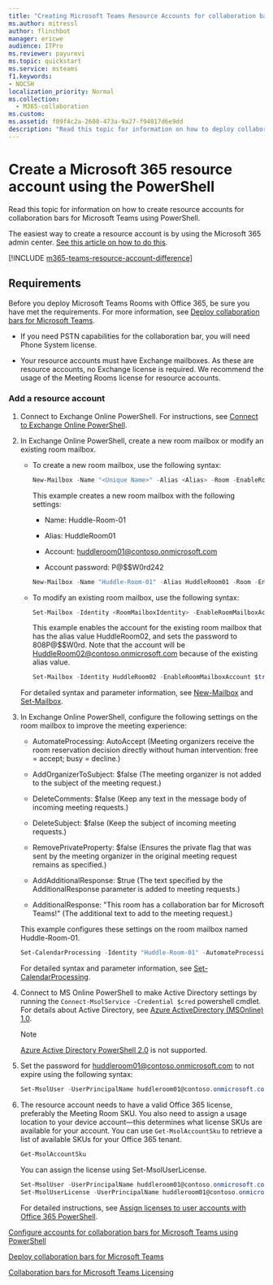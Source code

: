 ```yaml
---
title: "Creating Microsoft Teams Resource Accounts for collaboration bars for Microsoft Teams using PowerShell"
ms.author: mitressl
author: flinchbot
manager: ericwe
audience: ITPro
ms.reviewer: payurevi
ms.topic: quickstart
ms.service: msteams
f1.keywords:
- NOCSH
localization_priority: Normal
ms.collection: 
  - M365-collaboration
ms.custom: 
ms.assetid: f09f4c2a-2608-473a-9a27-f94017d6e9dd
description: "Read this topic for information on how to deploy collaboration bars for Microsoft Teams."
---
```


# Create a Microsoft 365 resource account using the PowerShell

Read this topic for information on how to create resource accounts for collaboration bars for Microsoft Teams using PowerShell.

The easiest way to create a resource account is by using the Microsoft 365 admin center. [See this article on how to do this](resource-account-ui.md).

[!INCLUDE [m365-teams-resource-account-difference](../includes/m365-teams-resource-account-difference.md)]

## Requirements

Before you deploy Microsoft Teams Rooms with Office 365, be sure you have met the requirements. For more information, see [Deploy collaboration bars for Microsoft Teams](collab-bar-deploy.md).

- If you need PSTN capabilities for the collaboration bar, you will need Phone System license.

- Your resource accounts must have Exchange mailboxes. As these are resource accounts, no Exchange license is required. We recommend the usage of the Meeting Rooms license for resource accounts.


### Add a resource account

1. Connect to Exchange Online PowerShell. For instructions, see [Connect to Exchange Online PowerShell](https://docs.microsoft.com/powershell/exchange/exchange-online/exchange-online-powershell-v2/exchange-online-powershell-v2?view=exchange-ps#install-and-maintain-the-exchange-online-powershell-v2-module).

2. In Exchange Online PowerShell, create a new room mailbox or modify an existing room mailbox.

   - To create a new room mailbox, use the following syntax:

     ``` PowerShell
     New-Mailbox -Name "<Unique Name>" -Alias <Alias> -Room -EnableRoomMailboxAccount $true -MicrosoftOnlineServicesID <Account> -RoomMailboxPassword (ConvertTo-SecureString -String '<Password>' -AsPlainText -Force)
     ```

     This example creates a new room mailbox with the following settings:

     - Name: Huddle-Room-01

     - Alias: HuddleRoom01

     - Account: huddleroom01@contoso.onmicrosoft.com

     - Account password: P@$$W0rd242

     ``` PowerShell
     New-Mailbox -Name "Huddle-Room-01" -Alias HuddleRoom01 -Room -EnableRoomMailboxAccount $true -MicrosoftOnlineServicesID HuddleRoom01@contoso.onmicrosoft.com -RoomMailboxPassword (ConvertTo-SecureString -String 'P@$$W0rd242' -AsPlainText -Force)
     ```

   - To modify an existing room mailbox, use the following syntax:

     ``` PowerShell
     Set-Mailbox -Identity <RoomMailboxIdentity> -EnableRoomMailboxAccount $true -RoomMailboxPassword (ConvertTo-SecureString -String '<Password>' -AsPlainText -Force)
     ```

     This example enables the account for the existing room mailbox that has the alias value HuddleRoom02, and sets the password to 808P@$$W0rd. Note that the account will be HuddleRoom02@contoso.onmicrosoft.com because of the existing alias value.

     ``` PowerShell
     Set-Mailbox -Identity HuddleRoom02 -EnableRoomMailboxAccount $true -RoomMailboxPassword (ConvertTo-SecureString -String '808P@$$W0rd' -AsPlainText -Force)
     ```

   For detailed syntax and parameter information, see [New-Mailbox](https://docs.microsoft.com/powershell/module/exchange/mailboxes/new-mailbox) and [Set-Mailbox](https://docs.microsoft.com/powershell/module/exchange/mailboxes/set-mailbox).


3. In Exchange Online PowerShell, configure the following settings on the room mailbox to improve the meeting experience:

   - AutomateProcessing: AutoAccept (Meeting organizers receive the room reservation decision directly without human intervention: free = accept; busy = decline.)

   - AddOrganizerToSubject: $false (The meeting organizer is not added to the subject of the meeting request.)

   - DeleteComments: $false (Keep any text in the message body of incoming meeting requests.)

   - DeleteSubject: $false (Keep the subject of incoming meeting requests.)

   - RemovePrivateProperty: $false (Ensures the private flag that was sent by the meeting organizer in the original meeting request remains as specified.)

   - AddAdditionalResponse: $true (The text specified by the AdditionalResponse parameter is added to meeting requests.)

   - AdditionalResponse: "This room has a collaboration bar for Microsoft Teams!" (The additional text to add to the meeting request.)

   This example configures these settings on the room mailbox named Huddle-Room-01.

   ``` PowerShell
   Set-CalendarProcessing -Identity "Huddle-Room-01" -AutomateProcessing AutoAccept -AddOrganizerToSubject $false -DeleteComments $false -DeleteSubject $false -RemovePrivateProperty $false -AddAdditionalResponse $true -AdditionalResponse "This room has a collaboration bar for Microsoft Teams!"
   ```

   For detailed syntax and parameter information, see [Set-CalendarProcessing](https://docs.microsoft.com/powershell/module/exchange/mailboxes/set-calendarprocessing).

4. Connect to MS Online PowerShell to make Active Directory settings by running the `Connect-MsolService -Credential $cred` powershell cmdlet.   For details about Active Directory, see [Azure ActiveDirectory (MSOnline) 1.0](https://docs.microsoft.com/powershell/azure/active-directory/overview?view=azureadps-1.0). 

   > [!NOTE]
   > [Azure Active Directory PowerShell 2.0](https://docs.microsoft.com/powershell/azure/active-directory/overview?view=azureadps-2.0) is not supported. 

5. Set the password for huddleroom01@contoso.onmicrosoft.com to not expire using the following syntax:

      ``` Powershell
      Set-MsolUser -UserPrincipalName huddleroom01@contoso.onmicrosoft.com -PasswordNeverExpires $true
      ```
    
6. The resource account needs to have a valid Office 365 license, preferably the Meeting Room SKU. You also need to assign a usage location to your device account—this determines what license SKUs are available for your account. You can use `Get-MsolAccountSku` to retrieve a list of available SKUs for your Office 365 tenant.

      ``` Powershell
      Get-MsolAccountSku
      ```
    
    You can assign the license using Set-MsolUserLicense. 

      ``` Powershell
      Set-MsolUser -UserPrincipalName huddleroom01@contoso.onmicrosoft.com -UsageLocation "US"
      Set-MsolUserLicense -UserPrincipalName huddleroom01@contoso.onmicrosoft.com -AddLicenses contoso:meeting_room
      ```
   For detailed instructions, see [Assign licenses to user accounts with Office 365 PowerShell](https://docs.microsoft.com/office365/enterprise/powershell/assign-licenses-to-user-accounts-with-office-365-powershell#use-the-microsoft-azure-active-directory-module-for-windows-powershell).




[Configure accounts for collaboration bars for Microsoft Teams using PowerShell](resource-account-ps.md)

[Deploy collaboration bars for Microsoft Teams](collab-bar-deploy.md)

[Collaboration bars for Microsoft Teams Licensing](rooms-licensing.md)


